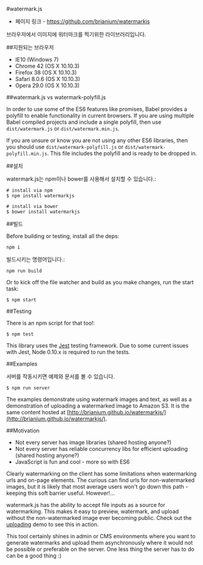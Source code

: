 #watermark.js 

- 페이지 링크 - https://github.com/brianium/watermarkjs

브라우저에서 이미지에 워터마크를 찍기위한 라이브러리입니다.

##지원되는 브라우저

* IE10 (Windows 7)
* Chrome 42 (OS X 10.10.3)
* Firefox 38 (OS X 10.10.3)
* Safari 8.0.6 (OS X 10.10.3)
* Opera 29.0 (OS X 10.10.3)

##watermark.js vs watermark-polyfill.js

In order to use some of the ES6 features like promises, Babel provides a polyfill to enable functionality in current browsers. If you are using multiple Babel compiled projects and include
a single polyfill, then use `dist/watermark.js` or `dist/watermark.min.js`.

If you are unsure or know you are not using any other ES6 libraries, then you should use `dist/watermark-polyfill.js` or `dist/watermark-polyfill.min.js`. This file includes the polyfill
and is ready to be dropped in.

##설치

watermark.js는 npm이나 bower를 사용해서 설치할 수 있습니다.:

```
# install via npm
$ npm install watermarkjs

# install via bower
$ bower install watermarkjs
```

##빌드

Before building or testing, install all the deps:

```
npm i
```

빌드시키는 명령어입니다.:

```
npm run build
```

Or to kick off the file watcher and build as you make changes, run the start task:

```
$ npm start
```

##Testing

There is an npm script for that too!:

```
$ npm test
```

This library uses the [Jest](https://facebook.github.io/jest/) testing framework. Due to some current
issues with Jest, Node 0.10.x is required to run the tests.

##Examples

서버를 작동시키면 예제와 문서를 볼 수 있습니다.

```
$ npm run server
```

The examples demonstrate using watermark images and text, as well as a demonstration
of uploading a watermarked image to Amazon S3. It is the same content hosted at
[http://brianium.github.io/watermarkjs/](http://brianium.github.io/watermarkjs/).

##Motivation

* Not every server has image libraries (shared hosting anyone?)
* Not every server has reliable concurrency libs for efficient uploading (shared hosting anyone?)
* JavaScript is fun and cool - more so with ES6

Clearly watermarking on the client has some limitations when watermarking urls and on-page elements. The curious can find urls for non-watermarked images, but it is likely that most average users won't go down this path - keeping this soft barrier useful. However!...

watermark.js has the ability to accept file inputs as a source for watermarking. This makes it easy to preview, watermark, and upload without the non-watermarked image ever becoming public. Check out the [uploading](http://brianium.github.io/watermarkjs/uploading.html) demo to see this in action.

This tool certainly shines in admin or CMS environments where you want to generate watermarks and upload them asynchronously where it would not be possible or preferable on the server. One less thing the server has to do can be a good thing :)

